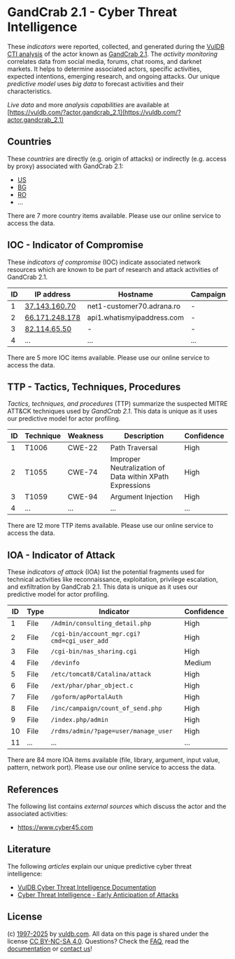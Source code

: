# GandCrab 2.1 - Cyber Threat Intelligence

These _indicators_ were reported, collected, and generated during the [VulDB CTI analysis](https://vuldb.com/?kb.cti) of the actor known as [GandCrab 2.1](https://vuldb.com/?actor.gandcrab_2.1). The _activity monitoring_ correlates data from social media, forums, chat rooms, and darknet markets. It helps to determine associated actors, specific activities, expected intentions, emerging research, and ongoing attacks. Our unique _predictive model_ uses _big data_ to forecast activities and their characteristics.

_Live data_ and more _analysis capabilities_ are available at [https://vuldb.com/?actor.gandcrab_2.1](https://vuldb.com/?actor.gandcrab_2.1)

## Countries

These _countries_ are directly (e.g. origin of attacks) or indirectly (e.g. access by proxy) associated with GandCrab 2.1:

* [US](https://vuldb.com/?country.us)
* [BG](https://vuldb.com/?country.bg)
* [RO](https://vuldb.com/?country.ro)
* ...

There are 7 more country items available. Please use our online service to access the data.

## IOC - Indicator of Compromise

These _indicators of compromise_ (IOC) indicate associated network resources which are known to be part of research and attack activities of GandCrab 2.1.

ID | IP address | Hostname | Campaign | Confidence
-- | ---------- | -------- | -------- | ----------
1 | [37.143.160.70](https://vuldb.com/?ip.37.143.160.70) | net1-customer70.adrana.ro | - | High
2 | [66.171.248.178](https://vuldb.com/?ip.66.171.248.178) | api1.whatismyipaddress.com | - | High
3 | [82.114.65.50](https://vuldb.com/?ip.82.114.65.50) | - | - | High
4 | ... | ... | ... | ...

There are 5 more IOC items available. Please use our online service to access the data.

## TTP - Tactics, Techniques, Procedures

_Tactics, techniques, and procedures_ (TTP) summarize the suspected MITRE ATT&CK techniques used by _GandCrab 2.1_. This data is unique as it uses our predictive model for actor profiling.

ID | Technique | Weakness | Description | Confidence
-- | --------- | -------- | ----------- | ----------
1 | T1006 | CWE-22 | Path Traversal | High
2 | T1055 | CWE-74 | Improper Neutralization of Data within XPath Expressions | High
3 | T1059 | CWE-94 | Argument Injection | High
4 | ... | ... | ... | ...

There are 12 more TTP items available. Please use our online service to access the data.

## IOA - Indicator of Attack

These _indicators of attack_ (IOA) list the potential fragments used for technical activities like reconnaissance, exploitation, privilege escalation, and exfiltration by GandCrab 2.1. This data is unique as it uses our predictive model for actor profiling.

ID | Type | Indicator | Confidence
-- | ---- | --------- | ----------
1 | File | `/Admin/consulting_detail.php` | High
2 | File | `/cgi-bin/account_mgr.cgi?cmd=cgi_user_add` | High
3 | File | `/cgi-bin/nas_sharing.cgi` | High
4 | File | `/devinfo` | Medium
5 | File | `/etc/tomcat8/Catalina/attack` | High
6 | File | `/ext/phar/phar_object.c` | High
7 | File | `/goform/apPortalAuth` | High
8 | File | `/inc/campaign/count_of_send.php` | High
9 | File | `/index.php/admin` | High
10 | File | `/rdms/admin/?page=user/manage_user` | High
11 | ... | ... | ...

There are 84 more IOA items available (file, library, argument, input value, pattern, network port). Please use our online service to access the data.

## References

The following list contains _external sources_ which discuss the actor and the associated activities:

* https://www.cyber45.com

## Literature

The following _articles_ explain our unique predictive cyber threat intelligence:

* [VulDB Cyber Threat Intelligence Documentation](https://vuldb.com/?kb.cti)
* [Cyber Threat Intelligence - Early Anticipation of Attacks](https://www.scip.ch/en/?labs.20201022)

## License

(c) [1997-2025](https://vuldb.com/?kb.changelog) by [vuldb.com](https://vuldb.com/?kb.about). All data on this page is shared under the license [CC BY-NC-SA 4.0](https://creativecommons.org/licenses/by-nc-sa/4.0/). Questions? Check the [FAQ](https://vuldb.com/?kb.faq), read the [documentation](https://vuldb.com/?kb) or [contact us](https://vuldb.com/?contact)!
